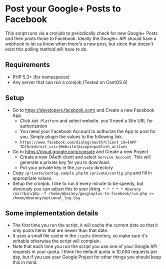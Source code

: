 # Post your Google+ Posts to Facebook
This script runs via a cronjob to periodically check for new Google+ Posts and then posts those to Facebook. Ideally the Google+ API should have a webhook to let us know when there's a new post, but since that doesn't exist this polling method will have to do.

## Requirements
* PHP 5.3+ (for namespaces)
* Any server that can run a cronjob (Tested on CentOS 6)

## Setup
* Go to https://developers.facebook.com/ and Create a new Facebook App
  * Click `Add Platform` and select website. you'll need a Site URL for authorization
  * You need your Facebook Account to authorize the App to post for you. Simply plugin the values to the following link.
  * `https://www.facebook.com/dialog/oauth?client_id=[APP ID]&redirect_uri=[Website]&scope=publish_actions`
* Go to https://cloud.google.com/console and Create a new Project
  * Create a new OAuth client and select `Service Account`. This will generate a private key for you to download.
  * Put your private key in the `/private` directory
* Copy `/private/config.sample.php` to `/private/config.php` and fill in appropriate values.
* Setup the cronjob. I like to run it every minute to be speedy, but obviously you can adjust this to your liking.
`* * * * * mbarany /usr/bin/php -f /home/mbarany/googleplus-to-facebook/run.php >> /home/mbarany/optional_log.log`

## Some implementation details
* The first time you run the script, it will cache the current date so that it only posts items that are newer than that date.
* It uses a small file cache in the `/cache` directory, so make sure it's writable otherwise the script will complain.
* Note that each time you run the script you use one of your Google API requests in your quota. I think the default quota is 10,000 requests per day, but if you use your Google Project for other things you should keep this in mind.
